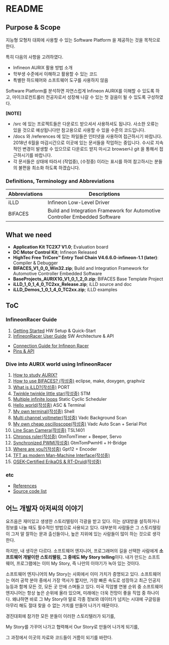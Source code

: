 # README

## Purpose & Scope
지능형 모형차 대회에 사용할 수 있는 Software Platform 을 제공하는 것을 목적으로 한다.

특히 다음의 사항을 고려하였다.

*   Infineon AURIX 활용 방법 소개
*   학부생 수준에서 이해하고 활용할 수 있는 코드
*   특별한 하드웨어와 소프트웨어 도구를 사용하지 않음

Software Platform를 분석하면 자연스럽게 Infineon AURIX를 이해할 수 있도록 하고, 
마이크로컨트롤러 전공자로서 성장해 나갈 수 있는 첫 걸음이 될 수 있도록 구성하였다.



**[NOTE]**

* /src 에 있는 프로젝트들은 다운로드 받으셔서 사용하셔도 됩니다.  사소한 오류는 있을 것으로 예상됩니다만 참고용으로 사용할 수 있을 수준의 코드입니다.
* /docs 와 /references 에 있는 파일들은 인터넷을 사용하여 접근하시기 바랍니다. 2018년 6월을 마감시간으로 이곳에 있는 문서들을 작업하는 중입니다.  수시로 지속적인 변경이 발생할 수 있으므로 다운로드 받지 마시고 browser나 git 을 통해서 접근하시기를 바랍니다.
* 각 문서들은 상태에 따라서 (작업중), (수정중) 이라는 표시를 하여 참고하시는 분들의 불편을 최소화 하도록 하겠습니다.



### Definitions, Terminology and Abbreviations

| Abbreviations | Descriptions                                                 |
| ------------- | ------------------------------------------------------------ |
| iLLD          | Infineon Low-Level Driver                                    |
| BIFACES       | Build and Integration Framework for Automotive Controller Embedded Software |

## What we need
* **Application Kit TC2X7 V1.0**; Evaluation board
* **DC Motor Control Kit**; Infineon Released
* **HighTec Free TriCore™ Entry Tool Chain V4.6.6.0-infineon-1.1 (later)**: Compiler & Debugger
* **BIFACES_V1_0_0_Win32.zip**; Build and Integration Framework for Automotive Controller Embedded Software
* **BaseProjects_AURIX1G_V1_0_1_2_0.zip**; BIFACES Base Template Project
* **iLLD_1_0_1_4_0_TC2xx_Release.zip**; iLLD source and doc
* **iLLD_Demos_1_0_1_4_0_TC2xx.zip**; iLLD examples




## ToC

### InfineonRacer Guide

1.  [Getting Started](./docs/GettingStarted.md)  HW Setup & Quick-Start
2.  [InfineonRacer User Guide](./docs/InfineonRacerUserGuide.md)  SW Architecture & API


* [Connection Guide for Infineon Racer](./docs/ConnectionGuide.md)
* [Pins & API](./docs/PinsApi.xlsx)

### Dive into AURIX world using InfineonRacer

1.  [How to study AURIX?](./docs/HowToStudyAurix.md)
2.  [How to use BIFACES? (작성중)](./docs/HowToUseBIFACES.md)  eclipse, make, doxygen, graphviz
3.  [What is iLLD?(작성중)](./docs/WhatIsIlld.md) PORT
4.  [Twinkle twinkle little star(작성중)](./docs/TwinkleTwinkleLittleStar.md)  STM 
5.  [Multiple infinite loops](./docs/MultipleInfiniteLoops.md) Static Cyclic Scheduler
6.  [Hello world(작성중)](./docs/HelloWorld.md)  ASC & Terminal
7.  [My own terminal(작성중)](./docs/MyOwnTerminal.md) Shell
8.  [Multi channel voltmeter(작성중)](./docs/MultiChannelVoltmeter.md)  Vadc Background Scan
9.  [My own cheap oscilloscope(작성중)](./docs/MyOwnCheapOscilloscope.md)  Vadc Auto Scan + Serial Plot
10.  [Line Scan Camera(작성중)](./docs/LineScanCamera.md) TSL1401
11.  [Chronos ruler(작성중)](./docs/ChronosRuler.md) GtmTomTimer + Beeper, Servo
12.  [Synchronized PWM(작성중)](./docs/SynchronizedPwm.md) GtmTomPwmHl + H-Bridge
13.  [Where are you?(작성중)](./docs/WhereAreYou.md) Gpt12 + Encoder
14.  [TFT as modern Man-Machine Interface(작성중)](./docs/TftAsModernMmi.md) 
15.  [OSEK-Certified ErikaOS & RT-Druid(작성중)](./docs/OsekCertificedErikaOsRtDruid.md)


### etc

* [References](./docs/References.md)
* [Source code list](./src/README.md)




## 어느 개발자 아저씨의 이야기

요즈음은 재미있고 생생한 스토리텔링이 각광을 받고 있다.  이는 상대방을 설득하거나 정보를 나눌 때도 필수적인 방법으로 사용되고 있다.  대부분의 사람들은 그 스토리텔링이 그저 말 잘하는 문과 출신들이나, 높은 지위에 있는 사람들이 많이 하는 것으로 생각한다.

 하지만, 내 생각은 다르다. 소프트웨어 엔지니어, 프로그래머의 길을 선택한 사람에게 **소프트웨어 개발이란 스토리텔링, 그 중에도 My Story telling**이다.  내가 만드는 소프트웨어, 프로그램에는 이미 My Story, 즉 나만의 이야기가 녹아 있는 것이다. 

 소프트웨어 엔지니어의 My Story는 사회에서 이미 가치가 증명되고 있다. 소프트웨어는 여러 공학 분야 중에서 가장 역사가 짧지만, 가장 빠른 속도로 성장하고 최근 인공지능등과 함께 모든 것, 모든 곳 안에 스며들고 있다.  미국 직업별 연봉 순위 중 소프트웨어 엔지니어는 항상 높은 순위에 올라 있으며, 미래에는 더욱 전망이 좋을 직업 중 하나이다.  왜냐하면 바로 그 My Story야 말로 각종 정보와 데이터가 넘치는 시대에 구글링을 아무리 해도 절대 찾을 수 없는 가치를 만들어 나가기 때문이다.

 경진대회에 참가한 모든 분들이 이러한 스토리텔러가 되기를, 

My Story를 가꾸어 나가고 협력해서 Our Story로 만들어 나가게 되기를,

그 과정에서 이곳의 자료와 코드들이 거름이 되기를 바란다.

 